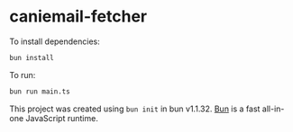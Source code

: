 # caniemail-fetcher

To install dependencies:

```bash
bun install
```

To run:

```bash
bun run main.ts
```

This project was created using `bun init` in bun v1.1.32. [Bun](https://bun.sh) is a fast all-in-one JavaScript runtime.
